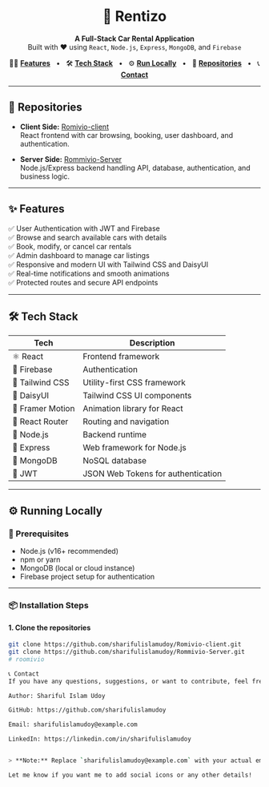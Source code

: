 <h1 align="center">
  🚗 Rentizo
</h1>

<p align="center">
  <b>A Full-Stack Car Rental Application</b><br />
  Built with ❤️ using <code>React</code>, <code>Node.js</code>, <code>Express</code>, <code>MongoDB</code>, and <code>Firebase</code>
</p>

<p align="center">
  🧑‍💻 <a href="#features"><b>Features</b></a> &nbsp; • &nbsp;
  🛠️ <a href="#tech-stack"><b>Tech Stack</b></a> &nbsp; • &nbsp;
  ⚙️ <a href="#running-locally"><b>Run Locally</b></a> &nbsp; • &nbsp;
  📂 <a href="#repositories"><b>Repositories</b></a> &nbsp; • &nbsp;
  📞 <a href="#contact"><b>Contact</b></a>
</p>

---

## 📂 Repositories

- **Client Side:** [Romivio-client](https://github.com/sharifulislamudoy/Romivio-client)  
  React frontend with car browsing, booking, user dashboard, and authentication.

- **Server Side:** [Rommivio-Server](https://github.com/sharifulislamudoy/Rommivio-Server)  
  Node.js/Express backend handling API, database, authentication, and business logic.

---

## ✨ Features

✅ User Authentication with JWT and Firebase  
✅ Browse and search available cars with details  
✅ Book, modify, or cancel car rentals  
✅ Admin dashboard to manage car listings  
✅ Responsive and modern UI with Tailwind CSS and DaisyUI  
✅ Real-time notifications and smooth animations  
✅ Protected routes and secure API endpoints  

---

## 🛠️ Tech Stack

| Tech             | Description                           |
|------------------|-------------------------------------|
| ⚛️ React          | Frontend framework                  |
| 🔐 Firebase       | Authentication                     |
| 🎨 Tailwind CSS   | Utility-first CSS framework         |
| 🌈 DaisyUI        | Tailwind CSS UI components          |
| 💫 Framer Motion | Animation library for React         |
| 🎯 React Router   | Routing and navigation              |
| 🔧 Node.js        | Backend runtime                    |
| 🚀 Express        | Web framework for Node.js           |
| 🍃 MongoDB        | NoSQL database                     |
| 🔑 JWT            | JSON Web Tokens for authentication  |

---

## ⚙️ Running Locally

### 🔧 Prerequisites

- Node.js (v16+ recommended)  
- npm or yarn  
- MongoDB (local or cloud instance)  
- Firebase project setup for authentication

---

### 📦 Installation Steps

#### 1. Clone the repositories

```bash
git clone https://github.com/sharifulislamudoy/Romivio-client.git
git clone https://github.com/sharifulislamudoy/Rommivio-Server.git
# roomivio

📞 Contact
If you have any questions, suggestions, or want to contribute, feel free to reach out!

Author: Shariful Islam Udoy

GitHub: https://github.com/sharifulislamudoy

Email: sharifulislamudoy@example.com

LinkedIn: https://linkedin.com/in/sharifulislamudoy


> **Note:** Replace `sharifulislamudoy@example.com` with your actual email or preferred contact method.

Let me know if you want me to add social icons or any other details!

